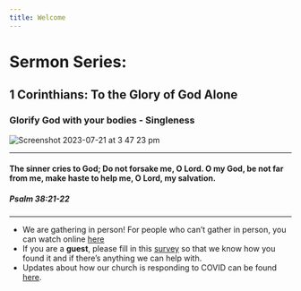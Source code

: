 ```yaml
---
title: Welcome
---
```


# Sermon Series:
## 1 Corinthians: To the Glory of God Alone 
### Glorify God with your bodies - Singleness


![Screenshot 2023-07-21 at 3 47 23 pm](https://github.com/stgeorgeshurstville/bulletin/assets/119166299/2d95947e-b2b1-44b5-a360-f1dd4a4d7efe)

---
#### The sinner cries to God; Do not forsake me, O Lord. O my God, be not far from me, make haste to help me, O Lord, my salvation. 


##### Psalm 38:21-22

---
- We are gathering in person! For people who can’t gather in person, you can watch online [here](https://stgeorgeshurstville.org.au/sunday-english-online)
- If you are a **guest**, please fill in this [survey](https://tinyurl.com/SGHACsurvey) so that we know how you found it and if there’s anything we can help with.
- Updates about how our church is responding to COVID can be found [here](https://stgeorgeshurstville.org.au/covid-update). 
